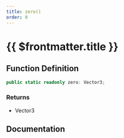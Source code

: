 ```yaml
---
title: zero()
order: 0
---
```


# {{ $frontmatter.title }}

## Function Definition

```ts
public static readonly zero: Vector3;
```

### Returns

* Vector3

## Documentation

<!--@include: ./parts/zero.md-->
